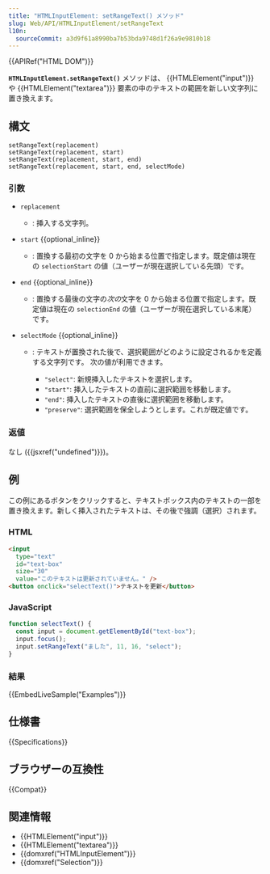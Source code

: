 ```yaml
---
title: "HTMLInputElement: setRangeText() メソッド"
slug: Web/API/HTMLInputElement/setRangeText
l10n:
  sourceCommit: a3d9f61a8990ba7b53bda9748d1f26a9e9810b18
---
```


{{APIRef("HTML DOM")}}

**`HTMLInputElement.setRangeText()`** メソッドは、 {{HTMLElement("input")}} や {{HTMLElement("textarea")}} 要素の中のテキストの範囲を新しい文字列に置き換えます。

## 構文

```js-nolint
setRangeText(replacement)
setRangeText(replacement, start)
setRangeText(replacement, start, end)
setRangeText(replacement, start, end, selectMode)
```

### 引数

- `replacement`
  - : 挿入する文字列。
- `start` {{optional_inline}}
  - : 置換する最初の文字を 0 から始まる位置で指定します。既定値は現在の `selectionStart` の値（ユーザーが現在選択している先頭）です。
- `end` {{optional_inline}}
  - : 置換する最後の文字の*次の*文字を 0 から始まる位置で指定します。既定値は現在の `selectionEnd` の値（ユーザーが現在選択している末尾）です。
- `selectMode` {{optional_inline}}

  - : テキストが置換された後で、選択範囲がどのように設定されるかを定義する文字列です。
    次の値が利用できます。

    - `"select"`: 新規挿入したテキストを選択します。
    - `"start"`: 挿入したテキストの直前に選択範囲を移動します。
    - `"end"`: 挿入したテキストの直後に選択範囲を移動します。
    - `"preserve"`: 選択範囲を保全しようとします。これが既定値です。

### 返値

なし ({{jsxref("undefined")}})。

## 例

この例にあるボタンをクリックすると、テキストボックス内のテキストの一部を置き換えます。新しく挿入されたテキストは、その後で強調（選択）されます。

### HTML

```html
<input
  type="text"
  id="text-box"
  size="30"
  value="このテキストは更新されていません。" />
<button onclick="selectText()">テキストを更新</button>
```

### JavaScript

```js
function selectText() {
  const input = document.getElementById("text-box");
  input.focus();
  input.setRangeText("ました", 11, 16, "select");
}
```

### 結果

{{EmbedLiveSample("Examples")}}

## 仕様書

{{Specifications}}

## ブラウザーの互換性

{{Compat}}

## 関連情報

- {{HTMLElement("input")}}
- {{HTMLElement("textarea")}}
- {{domxref("HTMLInputElement")}}
- {{domxref("Selection")}}
